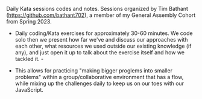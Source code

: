 Daily Kata sessions codes and notes. Sessions organized by Tim Bathant (https://github.com/bathant702), a member of my General Assembly Cohort from Spring 2023.

- Daily coding/Kata exercises for approximately 30-60 minutes. We code solo then we present how far we've and discuss our approaches with each other, what resources we used outside our existing knowledge (if any), and just open it up to talk about the exercise itself and how we tackled it. -

- This allows for practicing "making bigger proglems into smaller problems" within a group/collaborative environment that has a flow, while mixing up the challenges daily to keep us on our toes with our JavaScript.
